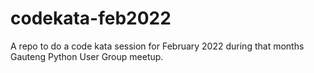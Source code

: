 # codekata-feb2022
A repo to do a code kata session for February 2022 during that months Gauteng Python User Group meetup.
